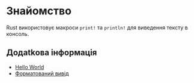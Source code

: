 # Знайомство

Rust використовує макроси `print!` та `println!` для виведення тексту в консоль.

## Додatkова інформація

- [Hello World](https://doc.rust-lang.org/rust-by-example/hello.html)
- [Форматований вивід](https://doc.rust-lang.org/rust-by-example/hello/print.html)